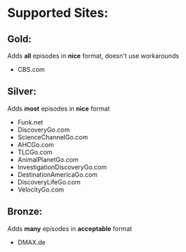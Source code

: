 # Supported Sites:

## Gold:
Adds **all** episodes in **nice** format, doesn't use workarounds
- CBS.com

## Silver:
Adds **most** episodes in **nice** format
- Funk.net
- DiscoveryGo.com
- ScienceChannelGo.com
- AHCGo.com
- TLCGo.com
- AnimalPlanetGo.com
- InvestigationDiscoveryGo.com
- DestinationAmericaGo.com
- DiscoveryLifeGo.com
- VelocityGo.com

## Bronze:
Adds **many** episodes in **acceptable** format
- DMAX.de
